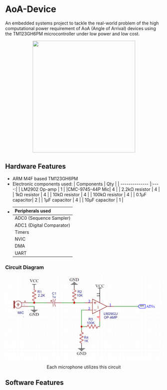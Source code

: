 # AoA-Device
An embedded systems project to tackle the real-world problem of the high computational power requirement of AoA (Angle of Arrival) devices using the TM123GH6PM microcontroller under low power and low cost. 

<p align="center">
<img src="Images/AoAdevice.png" width="329" height="356.875">
</p>

## Hardware Features
- ARM M4F based TM123GH6PM
- Electronic components used:
    |   Components   |  Qty |
    | -------------- |:----:|
    | LM2902 Op-amp  |  1 |
    |CMC-9745-44P Mic| 4 |
    | 2.2kΩ resistor | 4 |
    | 1kΩ resistor   | 4 |
    | 10kΩ resistor  | 4 | 
    | 100kΩ resistor | 4 |
    | 0.1μF capacitor| 2 |
    | 1μF capacitor  | 4 |
    | 10μF capacitor | 1 |
-  
    |   Peripherals    used     |
    | --------------------------|
    | ADC0 (Sequence Sampler)   |
    | ADC1 (Digital Comparator) |
    | Timers                    |
    | NVIC                      |
    | DMA                       |
    | UART                      |

### Circuit Diagram
<p align="center">
<img src="Images/Circuit.png">
<p align="center"> Each microphone utilizes this circuit </p>
</p>

## Software Features